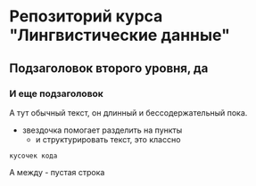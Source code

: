 # Репозиторий курса "Лингвистические данные"
## Подзаголовок второго уровня, да
### И еще подзаголовок
А тут обычный текст, он длинный и бессодержательный пока.
* звездочка помогает разделить на пункты
  * и структурировать текст, это классно  
```
кусочек кода
```

А между - пустая строка
